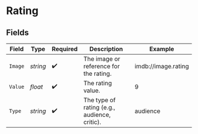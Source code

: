 # Rating


## Fields

| Field                                        | Type                                         | Required                                     | Description                                  | Example                                      |
| -------------------------------------------- | -------------------------------------------- | -------------------------------------------- | -------------------------------------------- | -------------------------------------------- |
| `Image`                                      | *string*                                     | :heavy_check_mark:                           | The image or reference for the rating.       | imdb://image.rating                          |
| `Value`                                      | *float*                                      | :heavy_check_mark:                           | The rating value.                            | 9                                            |
| `Type`                                       | *string*                                     | :heavy_check_mark:                           | The type of rating (e.g., audience, critic). | audience                                     |